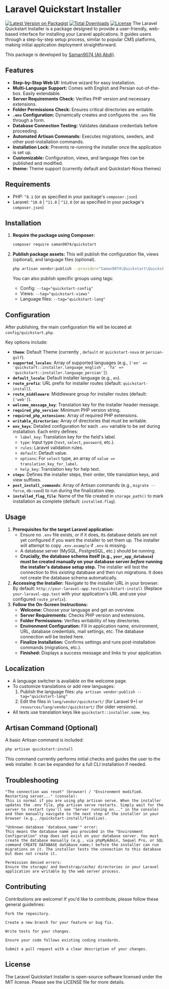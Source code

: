 # Laravel Quickstart Installer

[![Latest Version on Packagist](https://img.shields.io/packagist/v/saman9074/quickstart.svg?style=flat-square)](https://packagist.org/packages/saman9074/quickstart)
[![Total Downloads](https://img.shields.io/packagist/dt/saman9074/quickstart.svg?style=flat-square)](https://packagist.org/packages/saman9074/quickstart)
[![License](https://img.shields.io/packagist/l/saman9074/quickstart.svg?style=flat-square)](LICENSE.md)
The Laravel Quickstart Installer is a package designed to provide a user-friendly, web-based interface for installing your Laravel applications. It guides users through a step-by-step setup process, similar to popular CMS platforms, making initial application deployment straightforward.

This package is developed by [Saman9074 (Ali Abdi)](https://github.com/saman9074).

## Features

* **Step-by-Step Web UI:** Intuitive wizard for easy installation.
* **Multi-Language Support:** Comes with English and Persian out-of-the-box. Easily extendable.
* **Server Requirements Check:** Verifies PHP version and necessary extensions.
* **Folder Permissions Check:** Ensures critical directories are writable.
* **`.env` Configuration:** Dynamically creates and configures the `.env` file through a form.
* **Database Connection Testing:** Validates database credentials before proceeding.
* **Automated Artisan Commands:** Executes migrations, seeders, and other post-installation commands.
* **Installation Lock:** Prevents re-running the installer once the application is set up.
* **Customizable:** Configuration, views, and language files can be published and modified.
* **theme:** Theme support (currently default and Quickstart-Nova themes) 

## Requirements

* PHP: `^8.1` (or as specified in your package's `composer.json`)
* Laravel: `^10.0` | `^11.0` | `^12.0` (or as specified in your package's `composer.json`)

## Installation

1.  **Require the package using Composer:**

    ```bash
    composer require saman9074/quickstart
    ```

2.  **Publish package assets:**
    This will publish the configuration file, views (optional), and language files (optional).

    ```bash
    php artisan vendor:publish --provider="Saman9074\Quickstart\QuickstartServiceProvider"
    ```

    You can also publish specific groups using tags:
    * Config: `--tag="quickstart-config"`
    * Views: `--tag="quickstart-views"`
    * Language files: `--tag="quickstart-lang"`

## Configuration

After publishing, the main configuration file will be located at `config/quickstart.php`.

Key options include:

* **`theme`**: Default Theme (currently , `default` or `quickstart-nova` or `persian-gulf`).
* **`supported_locales`**: Array of supported languages (e.g., `['en' => 'quickstart::installer.language_english', 'fa' => 'quickstart::installer.language_persian']`).
* **`default_locale`**: Default installer language (e.g., `en`).
* **`route_prefix`**: URL prefix for installer routes (default: `quickstart-install`).
* **`route_middleware`**: Middleware group for installer routes (default: `['web']`).
* **`welcome_message_key`**: Translation key for the installer header message.
* **`required_php_version`**: Minimum PHP version string.
* **`required_php_extensions`**: Array of required PHP extensions.
* **`writable_directories`**: Array of directories that must be writable.
* **`env_keys`**: Detailed configuration for each `.env` variable to be set during installation. Each entry defines:
    * `label_key`: Translation key for the field's label.
    * `type`: Input type (`text`, `select`, `password`, etc.).
    * `rules`: Laravel validation rules.
    * `default`: Default value.
    * `options`: For `select` type, an array of `value => translation_key_for_label`.
    * `help_key`: Translation key for help text.
* **`steps`**: Defines the installer steps, their order, title translation keys, and view suffixes.
* **`post_install_commands`**: Array of Artisan commands (e.g., `migrate --force`, `db:seed`) to run during the finalization step.
* **`installed_flag_file`**: Name of the file created in `storage_path()` to mark installation as complete (default: `installed.flag`).

## Usage

1.  **Prerequisites for the target Laravel application:**
    * Ensure no `.env` file exists, or if it does, its database details are not yet configured if you want the installer to set them up. The installer will attempt to copy `.env.example` if `.env` is missing.
    * A database server (MySQL, PostgreSQL, etc.) should be running.
    * **Crucially, the database schema itself (e.g., `your_app_database`) must be created manually on your database server *before* running the installer's database setup step.** The installer will test the connection to this *existing* database and then run migrations. It does not create the database schema automatically.
2.  **Accessing the Installer:**
    Navigate to the installer URL in your browser. By default:
    `http://your-laravel-app.test/quickstart-install`
    (Replace `your-laravel-app.test` with your application's URL and use your configured `route_prefix`).
3.  **Follow the On-Screen Instructions:**
    * **Welcome:** Choose your language and get an overview.
    * **Server Requirements:** Checks PHP version and extensions.
    * **Folder Permissions:** Verifies writability of key directories.
    * **Environment Configuration:** Fill in application name, environment, URL, database credentials, mail settings, etc. The database connection will be tested here.
    * **Finalize Installation:** Confirms settings and runs post-installation commands (migrations, etc.).
    * **Finished:** Displays a success message and links to your application.

## Localization

* A language switcher is available on the welcome page.
* To customize translations or add new languages:
    1.  Publish the language files: `php artisan vendor:publish --tag="quickstart-lang"`
    2.  Edit the files in `lang/vendor/quickstart/` (for Laravel 9+) or `resources/lang/vendor/quickstart/` (for older versions).
* All texts use translation keys like `quickstart::installer.some_key`.

## Artisan Command (Optional)

A basic Artisan command is included:

```bash
php artisan quickstart:install
```
This command currently performs initial checks and guides the user to the web installer. It can be expanded for a full CLI installation if needed.

## Troubleshooting

    "The connection was reset" (browser) / "Environment modified. Restarting server..." (console):
    This is normal if you are using php artisan serve. When the installer updates the .env file, php artisan serve restarts. Simply wait for the server to restart (you'll see "Server running on..." in the console) and then manually navigate to the next step of the installer in your browser (e.g., /quickstart-install/finalize).

    "Unknown database 'database_name'" error:
    This means the database name you provided in the "Environment Configuration" step does not exist on your database server. You must create the database manually (e.g., via phpMyAdmin, Sequel Pro, or SQL command CREATE DATABASE database_name;) before the installer can run migrations on it. The installer tests the connection to this database but does not create it.

    Permission denied errors:
    Ensure the storage/ and bootstrap/cache/ directories in your Laravel application are writable by the web server process.

## Contributing

Contributions are welcome! If you'd like to contribute, please follow these general guidelines:

    Fork the repository.

    Create a new branch for your feature or bug fix.

    Write tests for your changes.

    Ensure your code follows existing coding standards.

    Submit a pull request with a clear description of your changes.

## License

The Laravel Quickstart Installer is open-source software licensed under the MIT license. Please see the LICENSE file for more details.
